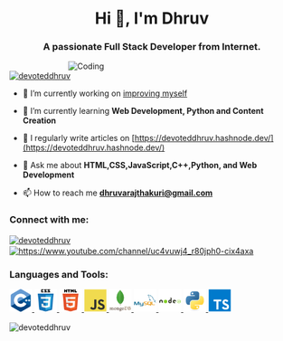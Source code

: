 <h1 align="center">Hi 👋, I'm Dhruv</h1>
<h3 align="center">A passionate Full Stack Developer from Internet.</h3>
<img align="right" alt="Coding" width="400" src="https://media.tenor.com/rePDfDWO3XoAAAAd/hacking.gif">

<p align="left"> <a href="https://twitter.com/devoteddhruv" target="blank"><img src="https://img.shields.io/twitter/follow/devoteddhruv?logo=twitter&style=for-the-badge" alt="devoteddhruv" /></a> </p>

- 🔭 I’m currently working on [improving myself](https://twitter.com/DevotedDhruv)

- 🌱 I’m currently learning **Web Development, Python and Content Creation**

- 📝 I regularly write articles on [https://devoteddhruv.hashnode.dev/](https://devoteddhruv.hashnode.dev/)

- 💬 Ask me about **HTML,CSS,JavaScript,C++,Python, and Web Development**

- 📫 How to reach me **dhruvarajthakuri@gmail.com**

<h3 align="left">Connect with me:</h3>
<p align="left">
<a href="https://twitter.com/devoteddhruv" target="blank"><img align="center" src="https://raw.githubusercontent.com/rahuldkjain/github-profile-readme-generator/master/src/images/icons/Social/twitter.svg" alt="devoteddhruv" height="30" width="40" /></a>
<a href="https://www.youtube.com/c/https://www.youtube.com/channel/uc4vuwj4_r80jph0-cix4axa" target="blank"><img align="center" src="https://raw.githubusercontent.com/rahuldkjain/github-profile-readme-generator/master/src/images/icons/Social/youtube.svg" alt="https://www.youtube.com/channel/uc4vuwj4_r80jph0-cix4axa" height="30" width="40" /></a>
</p>

<h3 align="left">Languages and Tools:</h3>
<p align="left"> <a href="https://www.w3schools.com/cpp/" target="_blank" rel="noreferrer"> <img src="https://raw.githubusercontent.com/devicons/devicon/master/icons/cplusplus/cplusplus-original.svg" alt="cplusplus" width="40" height="40"/> </a> <a href="https://www.w3schools.com/css/" target="_blank" rel="noreferrer"> <img src="https://raw.githubusercontent.com/devicons/devicon/master/icons/css3/css3-original-wordmark.svg" alt="css3" width="40" height="40"/> </a> <a href="https://www.w3.org/html/" target="_blank" rel="noreferrer"> <img src="https://raw.githubusercontent.com/devicons/devicon/master/icons/html5/html5-original-wordmark.svg" alt="html5" width="40" height="40"/> </a> <a href="https://developer.mozilla.org/en-US/docs/Web/JavaScript" target="_blank" rel="noreferrer"> <img src="https://raw.githubusercontent.com/devicons/devicon/master/icons/javascript/javascript-original.svg" alt="javascript" width="40" height="40"/> </a> <a href="https://www.mongodb.com/" target="_blank" rel="noreferrer"> <img src="https://raw.githubusercontent.com/devicons/devicon/master/icons/mongodb/mongodb-original-wordmark.svg" alt="mongodb" width="40" height="40"/> </a> <a href="https://www.mysql.com/" target="_blank" rel="noreferrer"> <img src="https://raw.githubusercontent.com/devicons/devicon/master/icons/mysql/mysql-original-wordmark.svg" alt="mysql" width="40" height="40"/> </a> <a href="https://nodejs.org" target="_blank" rel="noreferrer"> <img src="https://raw.githubusercontent.com/devicons/devicon/master/icons/nodejs/nodejs-original-wordmark.svg" alt="nodejs" width="40" height="40"/> </a> <a href="https://www.python.org" target="_blank" rel="noreferrer"> <img src="https://raw.githubusercontent.com/devicons/devicon/master/icons/python/python-original.svg" alt="python" width="40" height="40"/> </a> <a href="https://www.typescriptlang.org/" target="_blank" rel="noreferrer"> <img src="https://raw.githubusercontent.com/devicons/devicon/master/icons/typescript/typescript-original.svg" alt="typescript" width="40" height="40"/> </a> </p>

<p><img align="center" src="https://github-readme-stats.vercel.app/api/top-langs?username=devoteddhruv&show_icons=true&locale=en&layout=compact" alt="devoteddhruv" /></p>

<p><img align="center" src="https://github-readme-streak-stats.herokuapp.com/?user
